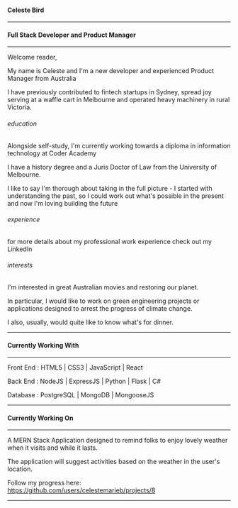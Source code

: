 #### Celeste Bird
---
#### Full Stack Developer and Product Manager
---

Welcome reader,

My name is Celeste and I'm a new developer and experienced Product Manager from Australia

I have previously contributed to fintech startups in Sydney, spread joy serving at a waffle cart in Melbourne and operated heavy machinery in rural Victoria. 

###### education 

Alongside self-study, I'm currently working towards a diploma in information technology at Coder Academy

I have a history degree and a Juris Doctor of Law from the University of Melbourne.

I like to say I'm thorough about taking in the full picture - I started with understanding the past, so I could work out what's possible in the present and now I'm loving building the future

###### experience 

for more details about my professional work experience check out my LinkedIn

###### interests 

I'm interested in great Australian movies and restoring our planet.

In particular, I would like to work on green engineering projects or applications designed to arrest the progress of climate change.

I also, usually, would quite like to know what's for dinner.

---

#### Currently Working With  

---

Front End : HTML5 | CSS3 | JavaScript | React 

Back End : NodeJS | ExpressJS | Python | Flask | C# 

Database : PostgreSQL | MongoDB | MongooseJS

---

#### Currently Working On 

---

A MERN Stack Application designed to remind folks to enjoy lovely weather when it visits and while it lasts.

The application will suggest activities based on the weather in the user's location.

Follow my progress here: https://github.com/users/celestemarieb/projects/8

--- 

